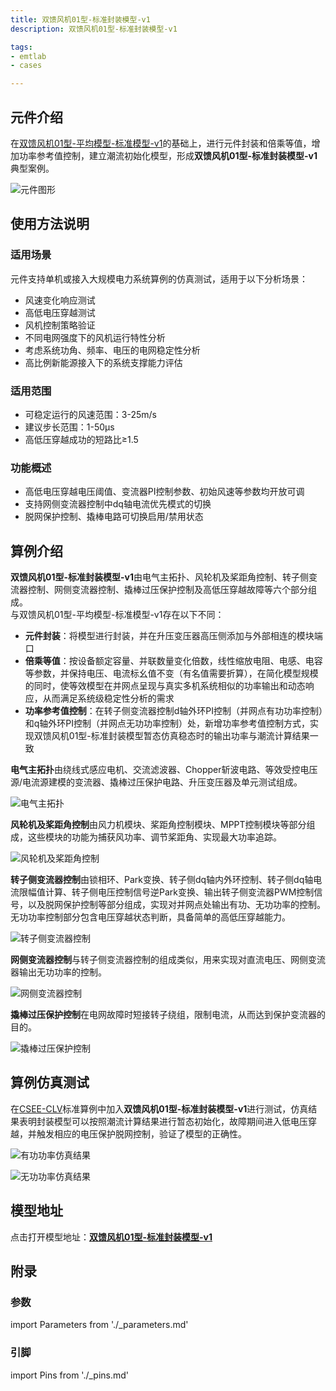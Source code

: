```yaml
---
title: 双馈风机01型-标准封装模型-v1
description: 双馈风机01型-标准封装模型-v1

tags:
- emtlab
- cases

---
```



## 元件介绍

在[双馈风机01型-平均模型-标准模型-v1](../../20-wtg_dfig/10-wtg_dfig_01/20-wtg_dfig_01-avm-std-v1/index.md)的基础上，进行元件封装和倍乘等值，增加功率参考值控制，建立潮流初始化模型，形成**双馈风机01型-标准封装模型-v1**典型案例。  

![元件图形](./wtg_dfig_01-avm-stdm-v1b1-graphic.png "元件图形")


## 使用方法说明

### 适用场景
元件支持单机或接入大规模电力系统算例的仿真测试，适用于以下分析场景：
   + 风速变化响应测试  
   + 高低电压穿越测试  
   + 风机控制策略验证  
   + 不同电网强度下的风机运行特性分析  
   + 考虑系统功角、频率、电压的电网稳定性分析
   + 高比例新能源接入下的系统支撑能力评估  

### 适用范围  

   + 可稳定运行的风速范围：3-25m/s  
   + 建议步长范围：1-50μs  
   + 高低压穿越成功的短路比≥1.5

### 功能概述  

   + 高低电压穿越电压阈值、变流器PI控制参数、初始风速等参数均开放可调  
   + 支持网侧变流器控制中dq轴电流优先模式的切换  
   + 脱网保护控制、撬棒电路可切换启用/禁用状态

  
## 算例介绍

**双馈风机01型-标准封装模型-v1**由电气主拓扑、风轮机及桨距角控制、转子侧变流器控制、网侧变流器控制、撬棒过压保护控制及高低压穿越故障等六个部分组成。  
与双馈风机01型-平均模型-标准模型-v1存在以下不同：  

+ **元件封装**：将模型进行封装，并在升压变压器高压侧添加与外部相连的模块端口  
+ **倍乘等值**：按设备额定容量、并联数量变化倍数，线性缩放电阻、电感、电容等参数，并保持电压、电流标幺值不变（有名值需要折算），在简化模型规模的同时，使等效模型在并网点呈现与真实多机系统相似的功率输出和动态响应，从而满足系统级稳定性分析的需求  
+ **功率参考值控制**：在转子侧变流器控制d轴外环PI控制（并网点有功功率控制）和q轴外环PI控制（并网点无功功率控制）处，新增功率参考值控制方式，实现双馈风机01型-标准封装模型暂态仿真稳态时的输出功率与潮流计算结果一致  

**电气主拓扑**由绕线式感应电机、交流滤波器、Chopper斩波电路、等效受控电压源/电流源建模的变流器、撬棒过压保护电路、升压变压器及单元测试组成。  

![电气主拓扑](./wtg_dfig_01-avm-stdm-v1b1-main.png "电气主拓扑")

**风轮机及桨距角控制**由风力机模块、桨距角控制模块、MPPT控制模块等部分组成，这些模块的功能为捕获风功率、调节桨距角、实现最大功率追踪。  

![风轮机及桨距角控制](./wtg_dfig_01-avm-stdm-v1b1-mppt.png "风轮机及桨距角控制")


**转子侧变流器控制**由锁相环、Park变换、转子侧dq轴内外环控制、转子侧dq轴电流限幅值计算、转子侧电压控制信号逆Park变换、输出转子侧变流器PWM控制信号，以及脱网保护控制等部分组成，实现对并网点处输出有功、无功功率的控制。无功功率控制部分包含电压穿越状态判断，具备简单的高低压穿越能力。  

![转子侧变流器控制](./wtg_dfig_01-avm-stdm-v1b1-rsc.png "转子侧变流器控制")


**网侧变流器控制**与转子侧变流器控制的组成类似，用来实现对直流电压、网侧变流器输出无功功率的控制。  

![网侧变流器控制](./wtg_dfig_01-avm-stdm-v1b1-gsc.png "网侧变流器控制")

**撬棒过压保护控制**在电网故障时短接转子绕组，限制电流，从而达到保护变流器的目的。  

![撬棒过压保护控制](./wtg_dfig_01-avm-stdm-v1b1-crowbar.png "撬棒过压保护控制")






  
## 算例仿真测试

在[CSEE-CLV](../../../80-csee-standard-cases/60-csee_vs_clv-v1/index.md)标准算例中加入**双馈风机01型-标准封装模型-v1**进行测试，仿真结果表明封装模型可以按照潮流计算结果进行暂态初始化，故障期间进入低电压穿越，并触发相应的电压保护脱网控制，验证了模型的正确性。  

![有功功率仿真结果](./wtg_dfig_01-avm-stdm-v1b1-p.png "有功功率仿真结果")  

![无功功率仿真结果](./wtg_dfig_01-avm-stdm-v1b1-q.png "无功功率仿真结果")  

## 模型地址

点击打开模型地址：[**双馈风机01型-标准封装模型-v1**](https://cloudpss.net/model/open-cloudpss/WTG_DFIG_01-avm-stdm-v1b1)  


## 附录

### 参数

import Parameters from './_parameters.md'

<Parameters/>

### 引脚

import Pins from './_pins.md'

<Pins/>



<!-- 
## 附：修改及调试日志

+ 20250729 在双馈风机01型-平均模型-标准模型的基础上，进行功率倍乘，建立潮流初始化模型，新增功率参考值控制方式，形成双馈风机01型-标准封装模型
+ 20250818 加入电压保护脱网控制
-->
